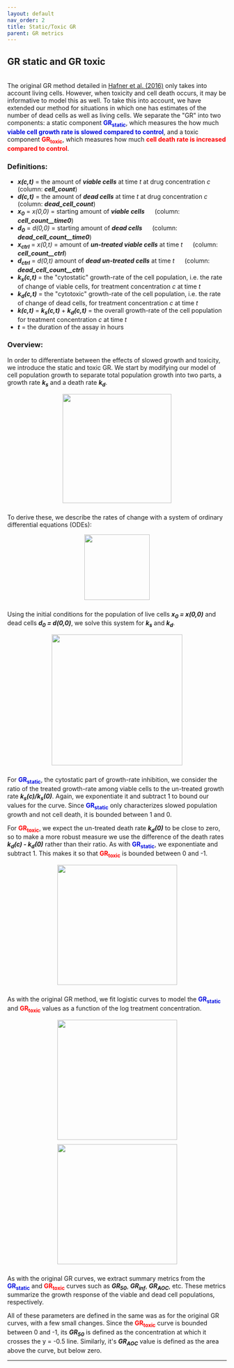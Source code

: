 ```yaml
---
layout: default
nav_order: 2
title: Static/Toxic GR
parent: GR metrics
---
```


## GR static and GR toxic
<br>
The original GR method detailed in <a href="https://dx.doi.org/10.1038/nmeth.3853">Hafner et al. (2016)</a> only takes into account living cells. However, when toxicity and cell death occurs, it may be informative to model this as well. To take this into account, we have extended our method for situations in which one has estimates of the number of dead cells as well as living cells. We separate the "GR" into two components: a static component <font color="light blue"><b>GR<sub>static</sub></b></font>, which measures the how much <font color="light blue"><b>viable cell growth rate is slowed compared to control</b></font>, and a toxic component <font color="red"><b>GR<sub>toxic</sub></b></font>, which measures how much <font color="red"><b>cell death rate is increased compared to control</b></font>.

### Definitions:
<ul>
  <li><b><i>x(c,t)</i></b> = the amount of <b><i>viable cells</i></b> at time <i>t</i> at drug concentration <i>c</i> &#8193; (column: <i><b>cell_count</b></i>)</li>
  <li><b><i>d(c,t)</i></b> = the amount of <b><i>dead cells</i></b> at time <i>t</i> at drug concentration <i>c</i> &#8193; (column: <i><b>dead_cell_count</b></i>)</li>
  <li><b><i>x<sub>0</sub></i></b> = <i>x(0,0)</i> = starting amount of <b><i>viable cells</i></b> &#8193; (column: <i><b>cell_count__time0</b></i>)</li>
  <li><b><i>d<sub>0</sub></i></b> = <i>d(0,0)</i> = starting amount of <b><i>dead cells</i></b> &#8193; (column:<i> <b>dead_cell_count__time0</b></i>)</li>
  <li><b><i>x<sub>ctrl</sub></i></b> = <i>x(0,t)</i> = amount of <b><i> un-treated viable cells</i></b> at time <i>t</i> &#8193; (column: <i><b>cell_count__ctrl</b></i>)</li>
  <li><b><i>d<sub>ctrl</sub></i></b> = <i>d(0,t)</i> amount of <b><i>dead  un-treated cells</i></b> at time <i>t</i> &#8193; (column: <i><b>dead_cell_count__ctrl</b></i>)</li>
  <li><b><i>k<sub>s</sub>(c,t)</i></b> = the "cytostatic" growth-rate of the cell population, i.e. the rate of change of viable cells, for treatment concentration <i>c</i> at time <i>t</i></li>
  <li><b><i>k<sub>d</sub>(c,t)</i></b> = the "cytotoxic" growth-rate of the cell population, i.e. the rate of change of dead cells, for treatment concentration <i>c</i> at time <i>t</i></li>
  <li><b><i>k(c,t)</i></b> = <b><i>k<sub>s</sub>(c,t)</i></b> + <b><i>k<sub>d</sub>(c,t)</i></b> = the overall growth-rate of the cell population for treatment concentration <i>c</i> at time <i>t</i></li>
  <li><b><i>t</i></b> = the duration of the assay in hours</li>
</ul>

### Overview:

In order to differentiate between the effects of slowed growth and toxicity, we introduce the static and toxic GR. We start by modifying our model of cell population growth to separate total population growth into two parts, a growth rate <b><i>k<sub>s</sub></i></b> and a death rate <b><i>k<sub>d</sub></i></b>.

<center><img src="/assets/images/gr/gr_statictoxic/gr_models.png" align = "center" height="250px" style="padding-bottom:10px;"></center>
<p>
  To derive these, we describe the rates of change with a system of ordinary differential equations (ODEs):
  <center><img src="images/gr_diffeq.png" align = "center" height="150px" style="padding-bottom:10px;"></center>
</p>
<p>
  Using the initial conditions for the population of live cells <b><i>x<sub>0</sub> = x(0,0)</i></b> and dead cells <b><i>d<sub>0</sub> = d(0,0)</i></b>, we solve this system for <b><i>k<sub>s</sub></i></b> and <b><i>k<sub>d</sub></i></b>.
</p>
<center><img src="/assets/images/gr/gr_statictoxic/gr_diffeq_sol.png" align = "center" height="300px" style="padding-bottom:10px;"></center>
<p>
  For <font color="light blue"><b>GR<sub>static</sub></b></font>, the cytostatic part of growth-rate inhibition, we consider the ratio of the treated growth-rate among viable cells to the un-treated growth rate <b><i>k<sub>s</sub>(c)/k<sub>s</sub>(0)</i></b>. Again, we exponentiate it and subtract 1 to bound our values for the curve. Since <font color="light blue"><b>GR<sub>static</sub></b></font> only characterizes slowed population growth and not cell death, it is bounded between 1 and 0.
</p>
<p>
  For <font color="red"><b>GR<sub>toxic</sub></b></font>, we expect the un-treated death rate <b><i>k<sub>d</sub>(0)</i></b> to be close to zero, so to make a more robust measure we use the difference of the death rates <b><i>k<sub>d</sub>(c) - k<sub>d</sub>(0)</i></b> rather than their ratio. As with <font color="light blue"><b>GR<sub>static</sub></b></font>, we exponentiate and subtract 1. This makes it so that <font color="red"><b>GR<sub>toxic</sub></b></font> is bounded between 0 and -1.
</p>
<center><img src="/assets/images/gr/gr_statictoxic/gr_vs_gr_sd.png" align = "center" height="275px" style="padding-bottom:10px;"></center>
<p>
  As with the original GR method, we fit logistic curves to model the <font color="light blue"><b>GR<sub>static</sub></b></font> and <font color="red"><b>GR<sub>toxic</sub></b></font> values as a function of the log treatment concentration.
</p>
<center><img src="/assets/images/gr/gr_statictoxic/GR_static_toxic_growth.png" align="center" height="275px" style="padding-bottom:10px;"></center>
<center><img src="/assets/images/gr/gr_statictoxic/GR_static_toxic_fitted_curves.png" align="center" height="275px" style="padding-bottom:10px;"></center>
<p>
  As with the original GR curves, we extract summary metrics from the <font color="light blue"><b>GR<sub>static</sub></b></font> and <font color="red"><b>GR<sub>toxic</sub></b></font> curves such as <b><i>GR<sub>50</sub></i></b>, <b><i>GR<sub>inf</sub></i></b>, <b><i>GR<sub>AOC</sub></i></b>, etc. These metrics summarize the growth response of the viable and dead cell populations, respectively.
</p>
<p>
  All of these parameters are defined in the same was as for the original GR curves, with a few small changes. Since the <font color="red"><b>GR<sub>toxic</sub></b></font> curve is bounded between 0 and -1, its <b><i>GR<sub>50</sub></i></b> is defined as the concentration at which it crosses the y = -0.5 line. Similarly, it's <b><i>GR<sub>AOC</sub></i></b> value is defined as the area above the curve, but below zero.
</p>

---